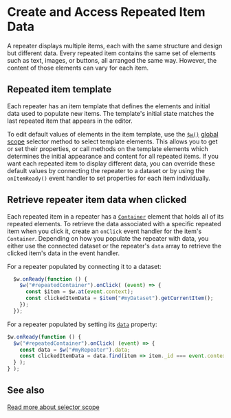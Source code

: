 # Create and Access Repeated Item Data

A repeater displays multiple items, each with the same structure and design but different data. Every repeated item contains the same set of elements such as text, images, or buttons, all arranged the same way. However, the content of those elements can vary for each item.

## Repeated item template

Each repeater has an item template that defines the elements and initial data used to populate new items. The template's initial state matches the last repeated item that appears in the editor.

To edit default values of elements in the item template, use the [`$w()`](https://dev.wix.com/docs/velo/velo-only-apis/$w/introduction) [global scope](./Selector%20Scope.md#global-scope) selector method to select template elements. This allows you to get or set their properties, or call methods on the template elements which determines the initial appearance and content for all repeated items. If you want each repeated item to display different data, you can override these default values by connecting the repeater to a dataset or by using the `onItemReady()` event handler to set properties for each item individually.

## Retrieve repeater item data when clicked
 
Each repeated item in a repeater has a [`Container`](https://www.wix.com/velo/reference/$w.Container.html) element that holds all of its repeated elements. To retrieve the data associated with a specific repeated item when you click it, create an `onClick` event handler for the item's `Container`. Depending on how you populate the repeater with data, you either use the connected dataset or the repeater's `data` array to retrieve the clicked item's data in the event handler.
 
 For a repeater populated by connecting it to a dataset:
 
```javascript
  $w.onReady(function () {
    $w("#repeatedContainer").onClick( (event) => {
      const $item = $w.at(event.context);
      const clickedItemData = $item("#myDataset").getCurrentItem();
    });
  });
  ```
 
 For a repeater populated by setting its [`data`](https://dev.wix.com/docs/velo/velo-only-apis/$w/repeater/data) property:
 
  ```javascript
  $w.onReady(function () {
    $w("#repeatedContainer").onClick( (event) => {
      const data = $w("#myRepeater").data;
      const clickedItemData = data.find(item => item._id === event.context.itemId);
    } );
  } );
  ```

## See also
[Read more about selector scope](./Selector%20Scope.md)
